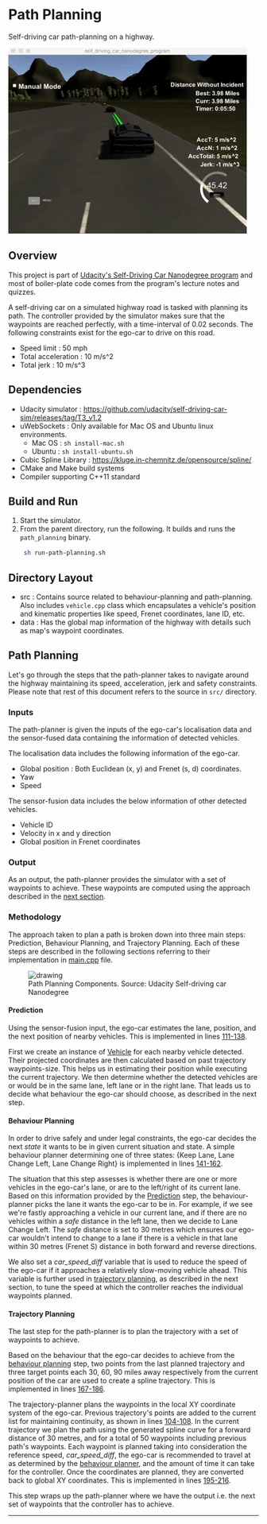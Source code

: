 # Path Planning

Self-driving car path-planning on a highway.

<img src="./images/path-planner-demo.gif">

## Overview
This project is part of [Udacity's Self-Driving Car Nanodegree program](https://www.udacity.com/drive)
and most of boiler-plate code comes from the program's lecture notes and quizzes.

A self-driving car on a simulated highway road is tasked with planning its path. The 
controller provided by the simulator makes sure that the waypoints are reached perfectly, 
with a time-interval of 0.02 seconds. The following constraints exist for the ego-car to 
drive on this road.

* Speed limit : 50 mph
* Total acceleration : 10 m/s^2
* Total jerk : 10 m/s^3

## Dependencies
* Udacity simulator : https://github.com/udacity/self-driving-car-sim/releases/tag/T3_v1.2
* uWebSockets : Only available for Mac OS and Ubuntu linux environments.
  * Mac OS : `sh install-mac.sh`
  * Ubuntu : `sh install-ubuntu.sh`  
* Cubic Spline Library : https://kluge.in-chemnitz.de/opensource/spline/ 
* CMake and Make build systems
* Compiler supporting C++11 standard 
  

## Build and Run
1. Start the simulator. 
2. From the parent directory, run the following. It builds and runs the `path_planning` binary. 
   ```bash
    sh run-path-planning.sh
    ```    

## Directory Layout
* src : Contains source related to behaviour-planning and path-planning. Also includes
`vehicle.cpp` class which encapsulates a vehicle's position and kinematic properties like speed, Frenet coordinates, lane ID, etc.   
* data : Has the global map information of the highway with details such as map's waypoint
coordinates.

## Path Planning
Let's go through the steps that the path-planner takes to navigate around the highway maintaining
its speed, acceleration, jerk and safety constraints. Please note that rest
of this document refers to the source in `src/` directory.

### Inputs
The path-planner is given the inputs of the ego-car's localisation data and the sensor-fused data 
containing the information of detected vehicles. 

The localisation data includes the following information of the ego-car.

* Global position : Both Euclidean (x, y) and Frenet (s, d) coordinates.
* Yaw
* Speed

The sensor-fusion data includes the below information of other detected vehicles.

* Vehicle ID
* Velocity in x and y direction
* Global position in Frenet coordinates

### Output
As an output, the path-planner provides the simulator with a set of waypoints to achieve.
These waypoints are computed using the approach described in the [next section](#methodology).

### Methodology

The approach taken to plan a path is broken down into three main steps: Prediction, Behaviour Planning, and Trajectory Planning. Each of these steps are described in the following sections referring to their
implementation in [main.cpp](src/main.cpp) file.

<figure>
<img src="./images/path-planning-components.png" alt="drawing" width="400"/>
<figcaption> Path Planning Components. Source: Udacity Self-driving car Nanodegree </figcaption>
</figure>

#### Prediction

Using the sensor-fusion input, the ego-car estimates the lane, position,
and the next position of nearby vehicles. This is implemented in lines [111-138](https://github.com/ashishraste/CarND-Path-Planning/blob/cebfd7c144c75a046b0db5d2f120be138ff7b122/src/main.cpp#L111).

First we create an instance of [Vehicle](src/vehicle.h) for each nearby vehicle detected.
Their projected coordinates are then calculated based on past trajectory
waypoints-size. This helps us in estimating their position while executing
the current trajectory. We then determine whether the detected vehicles are or 
would be in the same lane, left lane or in the right lane. That leads us to decide what
behaviour the ego-car should choose, as described in the next step.

#### Behaviour Planning

In order to drive safely and under legal constraints, the ego-car decides 
the next _state_ it wants to be in given current situation and state. A simple
behaviour planner determining one of three states: {Keep Lane, Lane Change
Left, Lane Change Right} is implemented in lines [141-162](https://github.com/ashishraste/CarND-Path-Planning/blob/cebfd7c144c75a046b0db5d2f120be138ff7b122/src/main.cpp#L141). 

The situation that this step assesses is whether there are one or more
vehicles in the ego-car's lane, or are to the left/right of its current lane.
Based on this information provided by the [Prediction](#prediction) step, the behaviour-planner
picks the lane it wants the ego-car to be in. For example, if we see we're fastly approaching
a vehicle in our current lane, and if there are no vehicles within a _safe_ distance
in the left lane, then we decide to Lane Change Left. The _safe_ distance is set to
30 metres which ensures our ego-car wouldn't intend to change to a lane if there is a
vehicle in that lane within 30 metres (Frenet S) distance in both forward and reverse directions.

We also set a _car\_speed\_diff_ variable that is used to reduce the speed of the ego-car
if it approaches a relatively slow-moving vehicle ahead. This variable is further
used in [trajectory planning](#trajectory-planning), as described in the next section,
to tune the speed at which the controller reaches the individual waypoints planned.

#### Trajectory Planning

The last step for the path-planner is to plan the trajectory with a set
of waypoints to achieve.

Based on the behaviour that the ego-car decides to achieve from the
[behaviour planning](#behaviour-planning) step, two points
from the last planned trajectory and three target points each 30, 60, 90
miles away respectively from the current position of the car are used to
create a spline trajectory. This is implemented in lines [167-186](https://github.com/ashishraste/CarND-Path-Planning/blob/cebfd7c144c75a046b0db5d2f120be138ff7b122/src/main.cpp#L169).

The trajectory-planner plans the waypoints in the local XY coordinate system of
the ego-car. Previous trajectory's points are added to the current list
for maintaining continuity, as shown in lines [104-108](https://github.com/ashishraste/CarND-Path-Planning/blob/cebfd7c144c75a046b0db5d2f120be138ff7b122/src/main.cpp#L104).
In the current trajectory we plan the path using the generated spline curve for 
a forward distance of 30 metres, and for a total of 50 waypoints including 
previous path's waypoints. Each waypoint is planned taking into consideration
the reference speed, _car\_speed\_diff_, the ego-car is recommended to travel
at as determined by the [behaviour planner](#behaviour-planning), and the
amount of time it can take for the controller. 
Once the coordinates are planned, they are
converted back to global XY coordinates. This is implemented in lines
[195-216](https://github.com/ashishraste/CarND-Path-Planning/blob/cebfd7c144c75a046b0db5d2f120be138ff7b122/src/main.cpp#L195).

This step wraps up the path-planner where we have the output i.e. the next set of waypoints that the
controller has to achieve.

---
